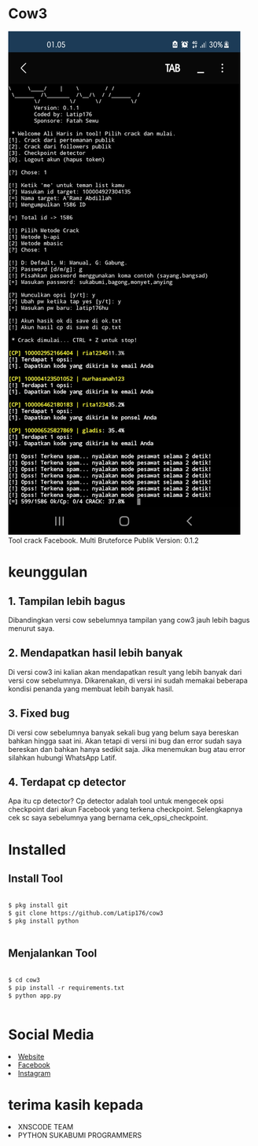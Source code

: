 <h1>Cow3</h1>
<img src="img/Screenshot_20211125-010502_Pydroid 3.jpg"></img><br/>
Tool crack Facebook. Multi Bruteforce Publik Version: 0.1.2
<h1>keunggulan</h1>
<h2>1. Tampilan lebih bagus</h2>
<p>Dibandingkan versi cow sebelumnya tampilan yang cow3 jauh lebih bagus menurut saya.</p>
<h2>2. Mendapatkan hasil lebih banyak</h2>
<p>Di versi cow3 ini kalian akan mendapatkan result yang lebih banyak dari versi cow sebelumnya. Dikarenakan, di versi ini sudah memakai beberapa kondisi penanda yang membuat lebih banyak hasil.</p>
<h2>3. Fixed bug</h2>
<p>Di versi cow sebelumnya banyak sekali bug yang belum saya bereskan bahkan hingga saat ini. Akan tetapi di versi ini bug dan error sudah saya bereskan dan bahkan hanya sedikit saja. Jika menemukan bug atau error silahkan hubungi WhatsApp Latif.</p>
<h2>4. Terdapat cp detector</h2>
<p>Apa itu cp detector? Cp detector adalah tool untuk mengecek opsi checkpoint dari akun Facebook yang terkena checkpoint. Selengkapnya cek sc saya sebelumnya yang bernama cek_opsi_checkpoint.</p>
<h1>Installed</h1>
<h2>Install Tool</h2>
<pre>
<code>
$ pkg install git
$ git clone https://github.com/Latip176/cow3
$ pkg install python
</code>
</pre>
<h2>Menjalankan Tool</h2>
<pre>
<code>
$ cd cow3
$ pip install -r requirements.txt
$ python app.py
</code>
</pre>
<h1>Social Media</h1>
<li><a href="https://latip176.my.id/">Website</a></li>
<li><a href="https://www.facebook.com/latip176.my.id">Facebook</a></li>
<li><a href="https://www.instagram.com/latif176_">Instagram</a></li>
<h1>terima kasih kepada</h1>
<li>XNSCODE TEAM</li>
<li>PYTHON SUKABUMI PROGRAMMERS</li>
